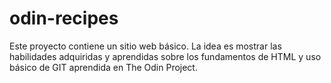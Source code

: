 # odin-recipes

Este proyecto contiene un sitio web básico. La idea es mostrar las habilidades adquiridas y aprendidas sobre los fundamentos de HTML y uso básico de GIT aprendida en The Odin Project.


